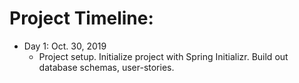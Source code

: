 # Project Timeline:
- Day 1: Oct. 30, 2019
  - Project setup. Initialize project with Spring Initializr. Build out database schemas, user-stories.